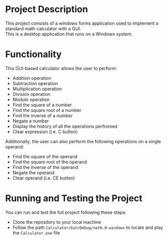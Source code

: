 # Project Description

This project consists of a windows forms application used to implement a standard math calculator with a GUI.  <br /> 
This is a desktop application that runs on a Windows system.

# Functionality

This GUI-based calculator allows the user to perform:
-	Addition operation
-	Subtraction operation
-	Multiplication operation
-	Division operation
-	Modulo operation
-	Find the square of a number
-	Find the square root of a number
-	Find the inverse of a number
-	Negate a number
-	Display the history of all the operations perfromed
-	Clear expression (i.e. C button)

Additionally, the user can also perform the following operations on a single operand:
-	Find the square of the operand
-	Find the square root of the operand
-	Find the inverse of the operand
-	Negate the operand
-	Clear operand (i.e. CE button)

# Running and Testing the Project

You can run and test the full project following these steps:

- Clone the repository to your local machine
- Follow the path `Calculator/bin/Debug/net6.0-windows` to locate and play the `Calculator.exe` file